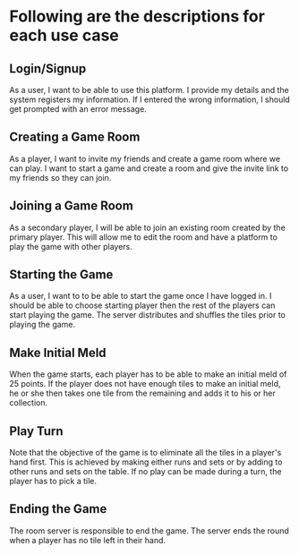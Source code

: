 # Following are the descriptions for each use case
## Login/Signup
As a user, I want to be able to use this platform. I provide my details and the system registers my information. If I entered the wrong information, I should get prompted with an error message.

## Creating a Game Room
As a player, I want to invite my friends and create a game room where we can play. I want to start a game and create a room and give the invite link to my friends so they can join.

## Joining a Game Room
As a secondary player, I will be able to join an existing room created by the primary player. This will allow me to edit the room and have a platform to play the game with other players.

## Starting the Game
As a user, I want to to be able to start the game once I have logged in. I should be able to choose starting player then the rest of the players can start playing the game. The server distributes and shuffles the tiles prior to playing the game.

## Make Initial Meld
When the game starts, each player has to be able to make an initial meld of 25 points. If the player does not have enough tiles to make an initial meld, he or she then takes one tile from the remaining and adds it to his or her collection. 

## Play Turn
Note that the objective of the game is to eliminate all the tiles in a player's hand first. This is achieved by making either runs and sets or by adding to other runs and sets on the table. If no play can be made during a turn, the
player has to pick a tile.

## Ending the Game
The room server is responsible to end the game. The server ends the round when a player has no tile left in their hand. 
